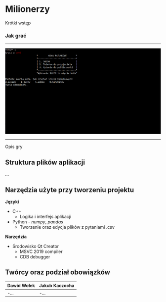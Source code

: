 # Milionerzy
Krótki wstęp

### Jak grać

***

![GIF](doc/screens/demo_game.gif)

***

Opis gry

## Struktura plików aplikacji
...

## Narzędzia użyte przy tworzeniu projektu
**Języki**

* C++
    * Logika i interfejs aplikacji
* Python - _numpy_, _pandas_
    * Tworzenie oraz edycja plików z pytaniami .csv

**Narzędzia**

* Środowisko Qt Creator
    * MSVC 2019 compiler
    * CDB debugger

## Twórcy oraz podział obowiązków
|Dawid Wołek|Jakub Kaczocha|
|-----------|--------------|
|-...|-...|


